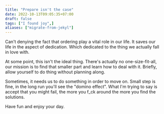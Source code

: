 ```yaml
---
title: "Prepare isn't the case"
date: 2022-10-13T09:05:35+07:00
draft: false
tags: ["I found joy",]
aliases: ["migrate-from-jekyl"]
---
```


Can't denying the fact that ordering play a vital role in our life. It saves our life in the aspect of dedication. Which dedicated to the thing we actually fall in love with. 
<!--more-->

At some point, this isn't the ideal thing. There's actually no one-size-fit-all, our mission is to find that smaller part and learn how to deal with it. Briefly, allow yourself to do thing without planning along. 

Sometimes, it needs us to do something in order to move on. Small step is fine, in the long run you'll see the "domino effect". What I'm trying to say is accept that you might fail, the more you f_ck around the more you find the solutions. 

Have fun and enjoy your day. 